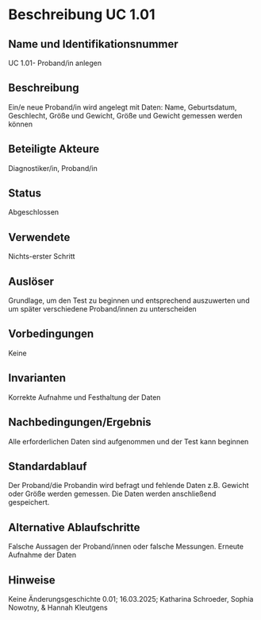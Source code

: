 # Beschreibung UC 1.01
## Name und Identifikationsnummer 	  
  UC 1.01- Proband/in anlegen 
## Beschreibung 	
Ein/e neue Proband/in wird angelegt mit Daten: Name, Geburtsdatum, Geschlecht, Größe und Gewicht, Größe und Gewicht gemessen werden können 
## Beteiligte Akteure	
Diagnostiker/in, Proband/in 
## Status	
Abgeschlossen 
## Verwendete	
Nichts-erster Schritt 
## Auslöser 	
Grundlage, um den Test zu beginnen und entsprechend auszuwerten und um später verschiedene Proband/innen zu unterscheiden 
## Vorbedingungen	
Keine 
## Invarianten	
Korrekte Aufnahme und Festhaltung der Daten 
## Nachbedingungen/Ergebnis 	
Alle erforderlichen Daten sind aufgenommen und der Test kann beginnen 
## Standardablauf 	
Der Proband/die Probandin wird befragt und fehlende Daten z.B. Gewicht oder Größe werden gemessen. Die Daten werden anschließend gespeichert.
## Alternative Ablaufschritte 	
Falsche Aussagen der Proband/innen oder falsche Messungen. Erneute Aufnahme der Daten 
## Hinweise	
Keine 
Änderungsgeschichte 	0.01; 16.03.2025; Katharina Schroeder, Sophia Nowotny, & Hannah Kleutgens
